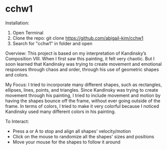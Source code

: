 # cchw1

Installation:
1. Open Terminal
2. Clone the repo: git clone https://github.com/abigail-kim/cchw1
3. Search for "cchw1" in folder and open

Overview: 
This project is based on my interpretation of Kandinsky’s Composition VIII. When I first saw this painting, it felt very chaotic. But I soon learned that Kandinsky was trying to create movement and emotional responses through chaos and order, through his use of geometric shapes and colors.

My Focus:
I tried to incorporate many different shapes, such as rectangles, ellipses, lines, points, and triangles. Since Kandinsky was trying to create movement through his painting, I tried to include movement and motion by having the shapes bounce off the frame, without ever going outside of the frame. In terms of colors, I tried to make it very colorful because I noticed Kandinsky used many different colors in his painting.


To Interact:
- Press a or A to stop and align all shapes' velocity/motion
- Click on the mouse to randomize all the shapes' sizes and positions
- Move your mouse for the shapes to follow it around
